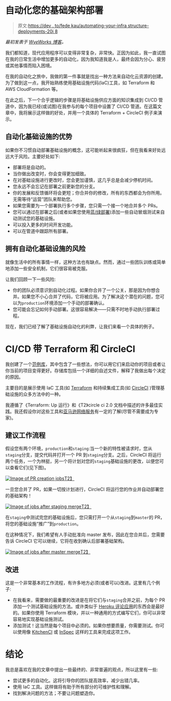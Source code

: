 # 自动化您的基础架构部署

> 原文:[https://dev . to/fede kau/automating-your-infra structure-deployments-20i 8](https://dev.to/fedekau/automating-your-infrastructure-deployments-20i8)

*最初发表于 [WyeWorks 博客](https://wyeworks.com/blog/2018/6/11/automating-your-infrastructure-deployments/)。*

我们都知道，现代应用程序可以变得非常复杂，非常快。正因为如此，我一直试图在我的日常生活中增加更多的自动化，因为我知道我是人，最终会因为分心、疲劳或其他事情而陷入困境。

在我的自动化之旅中，我做的第一件事就是找出一种方法来自动化云资源的创建。为了做到这一点，我开始熟练使用基础设施代码(IaC)工具，如 Terraform 和 AWS CloudFormation 等。

在此之后，下一个合乎逻辑的步骤是将基础设施供应方面的知识集成到 CI/CD 管道中，因为我已经(或试图)在我参与的每个项目中设置了 CI/CD 管道。在这篇文章中，我将展示这样做的好处，并用一个具体的 Terraform + CircleCI 例子来演示。

## [](#benefits-of-automating-infrastructure)自动化基础设施的优势

如果你不习惯自动部署基础设施的概念，这可能听起来很疯狂，但在我看来好处远远大于风险。主要好处如下:

*   部署将是自动的。
*   当你做出改变时，你会变得更加细致。
*   在对基础设施进行更改时，您会更加谨慎，这几乎总是会减少停机时间。
*   您永远不会忘记在部署之前更新您的分支。
*   你的发展和反馈循环将会更短；你合并你的修改，所有的东西都会为你所用。无需等待“运营”团队来帮助您。
*   如果您需要为一个部署执行多个步骤，您只需一个接一个地合并多个 PRs。
*   您可以通过在部署之后(或者如果您使用[蓝/绿部署](https://martinfowler.com/bliki/BlueGreenDeployment.html))添加一些自动冒烟测试来自动测试您的基础设施。
*   可以投入更多的时间开发功能。
*   可以在管道中跟踪所有部署。

## [](#risks-of-having-automated-infrastructure)拥有自动化基础设施的风险

就像生活中的所有事情一样，这种方法也有缺点。然而，通过一些团队训练或简单地添加一些安全机制，它们很容易被克服。

让我们回顾一下一些风险:

*   你的团队必须意识到自动化过程。如果你合并了一个公关，那是因为你想合并。如果您不小心合并了代码，它将被应用。为了解决这个潜在的问题，您可以为`production`环境添加一个手动的部署确认。
*   您可能会忘记如何手动部署。这很容易解决——只需不时地手动执行部署过程。

现在，我们已经了解了基础设施自动化的利弊，让我们来看一个具体的例子。

# [](#cicd-with-terraform-and-circleci)CI/CD 带 Terraform 和 CircleCI

我创建了一个[范例库](https://github.com/fedekau/terraform-with-circleci-example)，其中包含了一些想法，你可以用它们来启动你的项目或者让你当前的项目变得更好。存储库包括一个详细的自述文件，解释了我做出每个决定的原因。

主要目的是展示使用 IaC 工具(如 [Terraform](https://www.terraform.io/) 和持续集成工具(如 [CircleCI](https://circleci.com) )管理基础设施的众多方法中的一种。

我遵循了《Terraform: Up 运行》和《T2》circle ci 2.0 文档中描述的许多最佳实践。我还假设你对这些工具和[亚马逊网络服务](https://aws.amazon.com)有一定的了解(尽管不需要成为专家)。

## [](#suggested-workflow)建议工作流程

假设您有两个环境，`production`和`staging`:当一个新的特性被请求时，您从`staging`分支，提交代码并打开一个 PR 到`staging`分支。之后，CircleCI 将运行两个任务，一个为林挺，另一个将计划对您的`staging`基础设施的更改，以便您可以查看它们(见下图)。

[![Image of PR creation jobs](../Images/8b88ba9729bc76b2b1f76b9b0864479d.png)T2】](https://res.cloudinary.com/practicaldev/image/fetch/s--FJBjBq2U--/c_limit%2Cf_auto%2Cfl_progressive%2Cq_auto%2Cw_880/https://raw.githubusercontent.com/fedekau/terraform-with-circleci-example/staging/.images/pr.png)

一旦您合并了 PR，如果一切按计划进行，CircleCI 将运行您的作业并自动部署您的基础架构！

[![Image of jobs after staging merge](../Images/266c5defe12c7caa46f70db5a02416d5.png)T2】](https://res.cloudinary.com/practicaldev/image/fetch/s--aGIeoNqK--/c_limit%2Cf_auto%2Cfl_progressive%2Cq_auto%2Cw_880/https://raw.githubusercontent.com/fedekau/terraform-with-circleci-example/staging/.images/staging-merge.png)

在`staging`中测试完您的基础设施后，您只需打开一个从`staging`到`master`的 PR，将您的基础设施“推广”到`production`。

在这种情况下，我们希望有人手动批准向 master 发布，因此在您合并后，您需要告诉 CircleCI 它可以继续，它将在收到确认后部署基础架构。

[![Image of jobs after master merge](../Images/f3f17aa4d9a84c992b01de54a545c911.png)T2】](https://res.cloudinary.com/practicaldev/image/fetch/s--t8A214kv--/c_limit%2Cf_auto%2Cfl_progressive%2Cq_auto%2Cw_880/https://raw.githubusercontent.com/fedekau/terraform-with-circleci-example/staging/.images/master-merge.png)

## [](#improvements)改进

这是一个非常基本的工作流程，有许多地方必须(或者可以)改进。这里有几个例子:

*   在我看来，需要做的最重要的改进是在将它们与`staging`合并之前，为每个 PR 添加一个测试基础设施的方法。或许类似于 [Heroku 评论应用](https://devcenter.heroku.com/articles/github-integration-review-apps)的东西会是最好的。如果你使用 Terraform 模块，并以一种通用的方式编写它们，你可以非常容易地实现基础设施测试。
*   添加测试！这当然是每个项目中必须的。如果你想要质量，你需要测试。你可以使用像 [KitchenCI](https://kitchen.ci/) 或 [InSpec](https://www.inspec.io/) 这样的工具来完成这项工作。

# [](#conclusions)结论

我总是喜欢在我的文章中提出一些最终的、非常普遍的观点，所以这里有一些:

*   尝试更多的自动化。这将引导你的团队提高效率，减少出错几率。
*   使用 IaC 工具。这样做将有助于所有部分的可维护性和理解。
*   找到解决问题的方法；不要让问题塑造你。